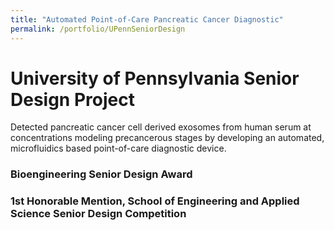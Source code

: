 ```yaml
---
title: "Automated Point-of-Care Pancreatic Cancer Diagnostic"
permalink: /portfolio/UPennSeniorDesign
---
```


# University of Pennsylvania Senior Design Project
Detected pancreatic cancer cell derived exosomes from human serum at concentrations modeling precancerous stages by developing an automated, microfluidics based point-of-care diagnostic device.          

### Bioengineering Senior Design Award
### 1st Honorable Mention, School of Engineering and Applied Science Senior Design Competition
